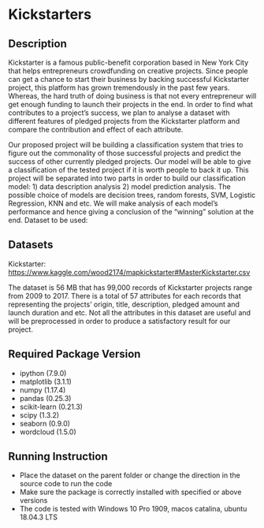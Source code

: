 # Kickstarters

## Description

Kickstarter is a famous public-benefit corporation based in New York City that helps entrepreneurs crowdfunding on creative projects. Since people can get a chance to start their business by backing successful Kickstarter project, this platform has grown tremendously in the past few years. Whereas, the hard truth of doing business is that not every entrepreneur will get enough funding to launch their projects in the end. In order to find what contributes to a project’s success, we plan to analyse a dataset with different features of pledged projects from the Kickstarter platform and compare the contribution and effect of each attribute. 

Our proposed project will be building a classification system that tries to figure out the commonality of those successful projects and predict the success of other currently pledged projects. Our model will be able to give a classification of the tested project if it is worth people to back it up. This project will be separated into two parts in order to build our classification model: 1) data description analysis 2) model prediction analysis. The possible choice of models are decision trees, random forests, SVM, Logistic Regression, KNN and etc. We will make analysis of each model’s performance and hence giving a conclusion of the “winning” solution at the end.
Dataset to be used:

## Datasets
Kickstarter: https://www.kaggle.com/wood2174/mapkickstarter#MasterKickstarter.csv

The dataset is 56 MB that has 99,000 records of Kickstarter projects range from 2009 to 2017. There is a total of 57 attributes for each records that representing the projects’ origin, title, description, pledged amount and launch duration and etc. Not all the attributes in this dataset are useful and will be preprocessed in order to produce a satisfactory result for our project.

## Required Package Version

- ipython (7.9.0)
- matplotlib (3.1.1)
- numpy (1.17.4)
- pandas (0.25.3)
- scikit-learn (0.21.3)
- scipy (1.3.2)
- seaborn (0.9.0)
- wordcloud (1.5.0)

## Running Instruction

- Place the dataset on the parent folder or change the direction in the source code to run the code
- Make sure the package is correctly installed with specified or above versions
- The code is tested with Windows 10 Pro 1909, macos catalina, ubuntu 18.04.3 LTS
